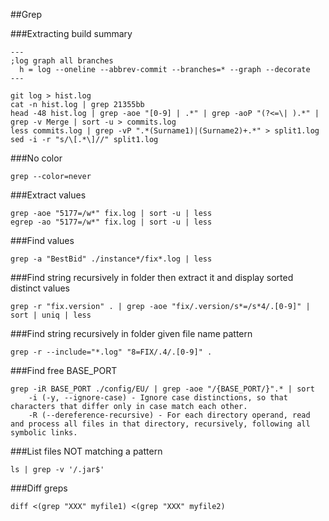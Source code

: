 ##Grep

###Extracting build summary
```
---
;log graph all branches
  h = log --oneline --abbrev-commit --branches=* --graph --decorate
---

git log > hist.log
cat -n hist.log | grep 21355bb  
head -48 hist.log | grep -aoe "[0-9] | .*" | grep -aoP "(?<=\| ).*" | grep -v Merge | sort -u > commits.log  
less commits.log | grep -vP ".*(Surname1)|(Surname2)+.*" > split1.log  
sed -i -r "s/\[.*\]//" split1.log
```

###No color
``` 
grep --color=never  
```

###Extract values
```
grep -aoe "5177=/w*" fix.log | sort -u | less
egrep -ao "5177=/w*" fix.log | sort -u | less
```

###Find values
```
grep -a "BestBid" ./instance*/fix*.log | less
```

###Find string recursively in folder then extract it and display sorted distinct values
```
grep -r "fix.version" . | grep -aoe "fix/.version/s*=/s*4/.[0-9]" | sort | uniq | less
```

###Find string recursively in folder given file name pattern
```
grep -r --include="*.log" "8=FIX/.4/.[0-9]" .
```

###Find free BASE_PORT
```
grep -iR BASE_PORT ./config/EU/ | grep -aoe "/{BASE_PORT/}".* | sort
    -i (-y, --ignore-case) - Ignore case distinctions, so that characters that differ only in case match each other. 
    -R (--dereference-recursive) - For each directory operand, read and process all files in that directory, recursively, following all symbolic links.
```

###List files NOT matching a pattern
```
ls | grep -v '/.jar$'
```

###Diff greps
```
diff <(grep "XXX" myfile1) <(grep "XXX" myfile2)
```
